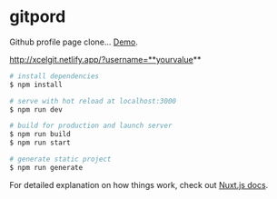 # gitpord

Github profile page clone...
[Demo](https://xcelgit.netlify.app/).

http://xcelgit.netlify.app/?username=**yourvalue**

```bash
# install dependencies
$ npm install

# serve with hot reload at localhost:3000
$ npm run dev

# build for production and launch server
$ npm run build
$ npm run start

# generate static project
$ npm run generate
```

For detailed explanation on how things work, check out [Nuxt.js docs](https://nuxtjs.org).
